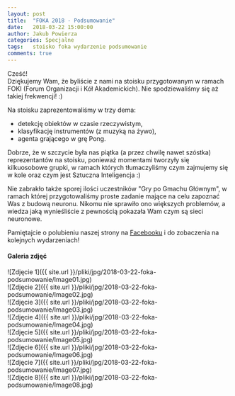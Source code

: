 ```yaml
---
layout: post
title:  "FOKA 2018 - Podsumowanie"
date:   2018-03-22 15:00:00
author: Jakub Powierza
categories: Specjalne
tags:	stoisko foka wydarzenie podsumowanie
comments: true
---
```


Cześć!  
Dziękujemy Wam, że byliście z nami na stoisku przygotowanym w ramach FOKI (Forum Organizacji
 i Kół Akademickich). Nie spodziewaliśmy się aż takiej frekwencji! :)

Na stoisku zaprezentowaliśmy w trzy dema:
 - detekcję obiektów w czasie rzeczywistym,
 - klasyfikację instrumentów (z muzyką na żywo),
 - agenta grającego w grę Pong.

Dobrze, że w szczycie była nas piątka (a przez chwilę nawet szóstka) reprezentantów na stoisku,
 ponieważ momentami tworzyły się kilkuosobowe grupki, w ramach których tłumaczyliśmy czym
 zajmujemy się w kole oraz czym jest Sztuczna Inteligencja :)

Nie zabrakło także sporej ilości uczestników "Gry po Gmachu Głównym", w ramach której przygotowaliśmy
 proste zadanie mające na celu zapoznać Was z budową neuronu. Nikomu nie sprawiło ono większych problemów,
 a wiedza jaką wynieśliście z pewnością pokazała Wam czym są sieci neuronowe.

Pamiętajcie o polubieniu naszej strony na [Facebooku](http://facebook.com/GradientPG/) i do zobaczenia
 na kolejnych wydarzeniach!

#### Galeria zdjęć
![Zdjęcie 1]({{ site.url }}/pliki/jpg/2018-03-22-foka-podsumowanie/Image01.jpg)  
![Zdjęcie 2]({{ site.url }}/pliki/jpg/2018-03-22-foka-podsumowanie/Image02.jpg)  
![Zdjęcie 3]({{ site.url }}/pliki/jpg/2018-03-22-foka-podsumowanie/Image03.jpg)  
![Zdjęcie 4]({{ site.url }}/pliki/jpg/2018-03-22-foka-podsumowanie/Image04.jpg)  
![Zdjęcie 5]({{ site.url }}/pliki/jpg/2018-03-22-foka-podsumowanie/Image05.jpg)  
![Zdjęcie 6]({{ site.url }}/pliki/jpg/2018-03-22-foka-podsumowanie/Image06.jpg)  
![Zdjęcie 7]({{ site.url }}/pliki/jpg/2018-03-22-foka-podsumowanie/Image07.jpg)  
![Zdjęcie 8]({{ site.url }}/pliki/jpg/2018-03-22-foka-podsumowanie/Image08.jpg)  
